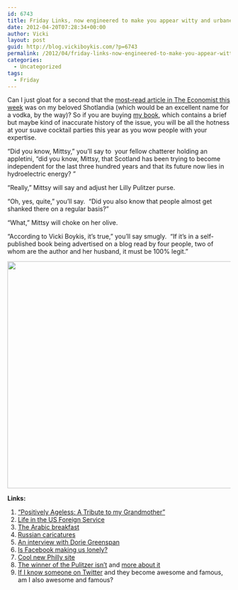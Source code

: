 ```yaml
---
id: 6743
title: Friday Links, now engineered to make you appear witty and urbane to others.
date: 2012-04-20T07:28:34+00:00
author: Vicki
layout: post
guid: http://blog.vickiboykis.com/?p=6743
permalink: /2012/04/friday-links-now-engineered-to-make-you-appear-witty-and-urbane-to-others/
categories:
  - Uncategorized
tags:
  - Friday
---
```

Can I just gloat for a second that the <a href="http://www.economist.com/node/21552564" target="_blank">most-read article in The Economist this week</a> was on my beloved Shotlandia (which would be an excellent name for a vodka, by the way)? So if you are buying <a href="http://ebook.vickiboykis.com/" target="_blank">my book</a>, which contains a brief but maybe kind of inaccurate history of the issue, you will be all the hotness at your suave cocktail parties this year as you wow people with your expertise.

&#8220;Did you know, Mittsy,&#8221; you&#8217;ll say to  your fellow chatterer holding an appletini, &#8220;did you know, Mittsy, that Scotland has been trying to become independent for the last three hundred years and that its future now lies in hydroelectric energy? &#8221;

&#8220;Really,&#8221; Mittsy will say and adjust her Lilly Pulitzer purse.

&#8220;Oh, yes, quite,&#8221; you&#8217;ll say.  &#8220;Did you also know that people almost get shanked there on a regular basis?&#8221;

&#8220;What,&#8221; Mittsy will choke on her olive.

&#8220;According to Vicki Boykis, it&#8217;s true,&#8221; you&#8217;ll say smugly.  &#8220;If it&#8217;s in a self-published book being advertised on a blog read by four people, two of whom are the author and her husband, it must be 100% legit.&#8221;

<p style="text-align: center;">
  <a href="http://blog.vickiboykis.com/wp-content/uploads/2012/04/Screen-shot-2012-04-19-at-10.11.36-PM.png"><img class="aligncenter  wp-image-6745" title="Screen shot 2012-04-19 at 10.11.36 PM" src="http://blog.vickiboykis.com/wp-content/uploads/2012/04/Screen-shot-2012-04-19-at-10.11.36-PM.png" alt="" width="506" height="512" /></a>
</p>

<p style="text-align: left;">
  <strong>Links:</strong>
</p>

  1. <a href="http://www.suburbansweetheart.com/2012/04/positively-ageless-tribute-to-my.html" target="_blank">&#8220;Positively Ageless: A Tribute to my Grandmother&#8221;</a>
  2. <a href="http://theperlmanupdate.blogspot.com/2012/04/fs-bru-week-overdue-but-better-late.html" target="_blank">Life in the US Foreign Service</a>
  3. <a href="http://www.andfaraway.net/blog/2012/04/05/things-i-am-thankful-for-every-day-the-arabic-breakfast" target="_blank">The Arabic breakfast</a>
  4. <a href="http://russiandinosaur.blogspot.com/2012/04/kukryniksy-or-lets-defeat-and.html" target="_blank">Russian caricatures</a>
  5. <a href="http://www.lostincheeseland.com/2012/04/franco-file-friday-dorie-greenspan.html" target="_blank">An interview with Dorie Greenspan</a>
  6. <a href="http://www.theatlantic.com/magazine/archive/2012/05/is-facebook-making-us-lonely/8930/" target="_blank">Is Facebook making us lonely?</a>
  7. <a href="http://www.phlmetropolis.com/" target="_blank">Cool new Philly site</a>
  8. <a href="http://www.nytimes.com/2012/04/18/opinion/and-the-winner-of-the-pulitzer-isnt.html?_r=2&ref=opinion" target="_blank">The winner of the Pulitzer isn&#8217;t</a> and <a href="http://www.themorningnews.org/article/a-coalition-of-dunces" target="_blank">more about it</a>
  9. <a href="http://www.newsworks.org/index.php/roxbourough-more-stories/item/37238" target="_blank">If I know someone on Twitter</a> and they become awesome and famous, am I also awesome and famous?